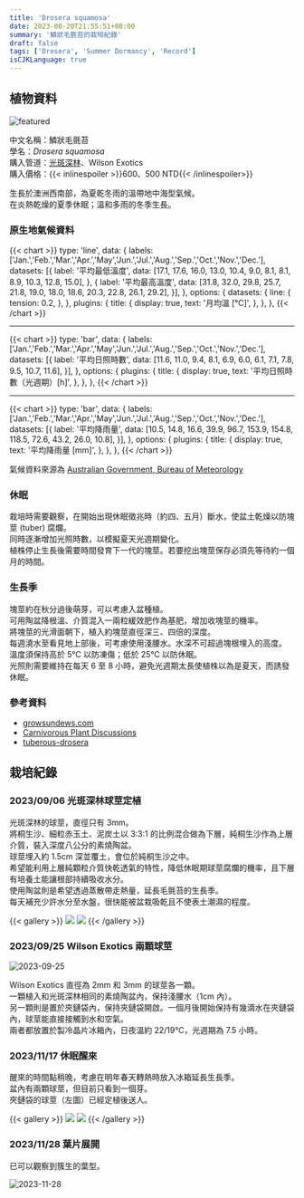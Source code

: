 ```yaml
---
title: 'Drosera squamosa'
date: 2023-08-20T21:55:51+08:00
summary: '鱗狀毛氈苔的栽培紀錄'
draft: false
tags: ['Drosera', 'Summer Dormancy', 'Record']
isCJKLanguage: true
---
```


## 植物資料

![featured](./images/2023-11-28.jpg)

中文名稱：鱗狀毛氈苔  
學名：*Drosera squamosa*  
購入管道：[光斑深林](https://www.facebook.com/HearsayCarnivorousPlant)、Wilson Exotics  
購入價格：{{< inlinespoiler >}}600、500 NTD{{< /inlinespoiler>}}

生長於澳洲西南部，為夏乾冬雨的溫帶地中海型氣候。  
在炎熱乾燥的夏季休眠；溫和多雨的冬季生長。

### 原生地氣候資料

{{< chart >}}
  type: 'line',
  data: {
    labels: ['Jan.','Feb.','Mar.','Apr.','May','Jun.','Jul.','Aug.','Sep.','Oct.','Nov.','Dec.'],
    datasets: [{
      label: '平均最低溫度',
      data: [17.1, 17.6, 16.0, 13.0, 10.4, 9.0, 8.1, 8.1, 8.9, 10.3, 12.8, 15.0],
    },
    {
      label: '平均最高溫度',
      data: [31.8, 32.0, 29.8, 25.7, 21.8, 19.0, 18.0, 18.6, 20.3, 22.8, 26.1, 29.2],
    }],
  },
  options: {
    datasets: {
      line: {
        tension: 0.2,
      },
    },
    plugins: {
      title: {
        display: true,
        text: '月均溫 [℃]',
      },
    },
  },
{{< /chart >}}

---

{{< chart >}}
  type: 'bar',
  data: {
    labels: ['Jan.','Feb.','Mar.','Apr.','May','Jun.','Jul.','Aug.','Sep.','Oct.','Nov.','Dec.'],
    datasets: [{
      label: '平均日照時數',
      data: [11.6, 11.0, 9.4, 8.1, 6.9, 6.0, 6.1, 7.1, 7.8, 9.5, 10.7, 11.6],
    }],
  },
  options: {
    plugins: {
      title: {
        display: true,
        text: '平均日照時數（光週期）[h]',
      },
    },
  },
{{< /chart >}}

---

{{< chart >}}
  type: 'bar',
  data: {
    labels: ['Jan.','Feb.','Mar.','Apr.','May','Jun.','Jul.','Aug.','Sep.','Oct.','Nov.','Dec.'],
    datasets: [{
      label: '平均降雨量',
      data: [10.5, 14.8, 16.6, 39.9, 96.7, 153.9, 154.8, 118.5, 72.6, 43.2, 26.0, 10.8],
    }],
  },
  options: {
    plugins: {
      title: {
        display: true,
        text: '平均降雨量 [mm]',
      },
    },
  },
{{< /chart >}}

氣候資料來源為 [Australian Government, Bureau of Meteorology](http://www.bom.gov.au/climate/averages/tables/cw_009021.shtml)

### 休眠

栽培時需要觀察，在開始出現休眠徵兆時（約四、五月）斷水，使盆土乾燥以防塊莖 (tuber) 腐爛。  
同時逐漸增加光照時數，以模擬夏天光週期變化。  
植株停止生長後需要時間發育下一代的塊莖。若要挖出塊莖保存必須先等待約一個月的時間。

### 生長季

塊莖約在秋分過後萌芽，可以考慮入盆種植。  
可用陶盆降根溫、介質混入一兩粒緩效肥作為基肥，增加收塊莖的機率。  
將塊莖的光滑面朝下，植入約塊莖直徑深三、四倍的深度。  
每週澆水至看見地上部後，可考慮使用淺腰水。水深不可超過塊根埋入的高度。  
溫度須保持高於 5℃ 以防凍傷；低於 25℃ 以防休眠。  
光照則需要維持在每天 6 至 8 小時，避免光週期太長使植株以為是夏天，而誘發休眠。

### 參考資料

- [growsundews.com](http://www.growsundews.com/Tuberous_drosera/Tuberous_drosera_growing_conditions.html)
- [Carnivorous Plant Discussions](https://terraforums.com/forums/threads/tuberous-drosera.137939/)
- [tuberous-drosera](http://www.tuberous-drosera.net/growseason.htm)

## 栽培紀錄

### 2023/09/06 光斑深林球莖定植

光斑深林的球莖，直徑只有 3mm。  
將桐生沙、細粒赤玉土、泥炭土以 3:3:1 的比例混合做為下層，純桐生沙作為上層介質，裝入深度八公分的素燒陶盆。  
球莖埋入約 1.5cm 深並覆土，會位於純桐生沙之中。  
希望能利用上層純顆粒介質快乾透氣的特性，降低休眠期球莖腐爛的機率，且下層有培養土能讓根部持續吸收水分。  
使用陶盆則是希望透過蒸散帶走熱量，延長毛氈苔的生長季。  
每天補充少許水分至水盤，很快能被盆栽吸乾且不使表土潮濕的程度。  

{{< gallery >}}
  <img src="./images/2023-09-06.jpg" class="grid-w50" />
  <img src="./images/2023-09-06(2).jpg" class="grid-w50" />
{{< /gallery >}}

### 2023/09/25 Wilson Exotics 兩顆球莖

![2023-09-25](./images/2023-09-25.jpg)

Wilson Exotics 直徑為 2mm 和 3mm 的球莖各一顆。  
一顆植入和光斑深林相同的素燒陶盆內，保持淺腰水（1cm 內）。  
另一顆則是置於夾鏈袋內，保持夾鏈袋開啟。一個月後開始保持有幾滴水在夾鏈袋內，球莖能直接接觸到水和空氣。  
兩者都放置於製冷晶片冰箱內，日夜溫約 22/19℃，光週期為 7.5 小時。  

### 2023/11/17 休眠醒來

醒來的時間點稍晚，考慮在明年春天轉熱時放入冰箱延長生長季。  
盆內有兩顆球莖，但目前只看到一個芽。  
夾鏈袋的球莖（左圖）已經定植後送人。  

{{< gallery >}}
  <img src="./images/2023-11-17(1).jpg" class="grid-w50">
  <img src="./images/2023-11-17(2).jpg" class="grid-w50">
{{< /gallery >}}

### 2023/11/28 葉片展開

已可以觀察到簇生的葉型。  

![2023-11-28](./images/2023-11-28.jpg)
